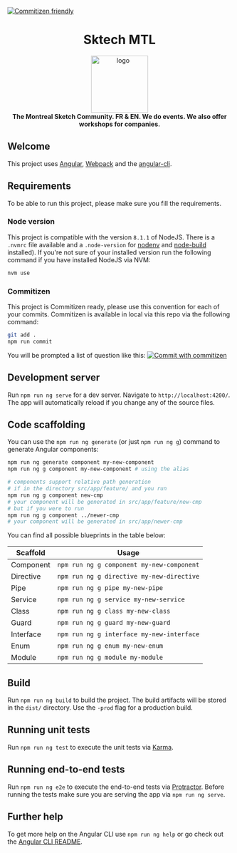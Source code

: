 [![Commitizen friendly](https://img.shields.io/badge/commitizen-friendly-brightgreen.svg)](http://commitizen.github.io/cz-cli/)

<h1 align="center">Sktech MTL</h1>

<div align="center">
  <img alt="logo" src="https://raw.githubusercontent.com/sketchmtl/website-app/master/resources/sketchmtl.jpg" width="128">
</div>
<div align="center">
  <strong>The Montreal Sketch Community. FR & EN. We do events. We also offer workshops for companies.</strong>
</div>

<div align="center">
  <!-- Build Status -->
</div>

## Welcome
This project uses [Angular](https://angular.io/), [Webpack](https://webpack.github.io/) and the [angular-cli](https://github.com/angular/angular-cli).

## Requirements
To be able to run this project, please make sure you fill the requirements.

### Node version
This project is compatible with the version `8.1.1` of NodeJS. There is a `.nvmrc` file available and a `.node-version` for [nodenv](https://github.com/nodenv/nodenv) and [node-build](https://github.com/nodenv/node-build#readme) installed). 
If you're not sure of your installed version run the following command if you have installed NodeJS via NVM:
```bash
nvm use
```

### Commitizen
This project is Commitizen ready, please use this convention for each of your commits.
Commitizen is available in local via this repo via the following command:
```bash
git add .
npm run commit
```

You will be prompted a list of question like this:
[![Commit with commitizen](https://s29.postimg.org/n73ey8kfb/commitizen.jpg)](https://postimg.org/image/54ac70okj/)

## Development server

Run `npm run ng serve` for a dev server. Navigate to `http://localhost:4200/`. The app will automatically reload if you change any of the source files.

## Code scaffolding
You can use the `npm run ng generate` (or just `npm run ng g`) command to generate Angular components:

```bash
npm run ng generate component my-new-component
npm run ng g component my-new-component # using the alias

# components support relative path generation
# if in the directory src/app/feature/ and you run
npm run ng g component new-cmp
# your component will be generated in src/app/feature/new-cmp
# but if you were to run
npm run ng g component ../newer-cmp
# your component will be generated in src/app/newer-cmp
```
You can find all possible blueprints in the table below:

Scaffold  | Usage
---       | ---
Component | `npm run ng g component my-new-component`
Directive | `npm run ng g directive my-new-directive`
Pipe      | `npm run ng g pipe my-new-pipe`
Service   | `npm run ng g service my-new-service`
Class     | `npm run ng g class my-new-class`
Guard     | `npm run ng g guard my-new-guard`
Interface | `npm run ng g interface my-new-interface`
Enum      | `npm run ng g enum my-new-enum`
Module    | `npm run ng g module my-module`

## Build

Run `npm run ng build` to build the project. The build artifacts will be stored in the `dist/` directory. Use the `-prod` flag for a production build.

## Running unit tests

Run `npm run ng test` to execute the unit tests via [Karma](https://karma-runner.github.io).

## Running end-to-end tests

Run `npm run ng e2e` to execute the end-to-end tests via [Protractor](http://www.protractortest.org/).
Before running the tests make sure you are serving the app via `npm run ng serve`.

## Further help

To get more help on the Angular CLI use `npm run ng help` or go check out the [Angular CLI README](https://github.com/angular/angular-cli/blob/master/README.md).
